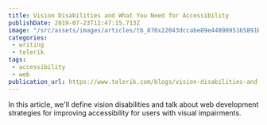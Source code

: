 ```yaml
---
title: Vision Disabilities and What You Need for Accessibility
publishDate: 2019-07-23T12:47:15.713Z
image: "/src/assets/images/articles/tb_870x22043dccabe89e4489095165891b587bb6b.png"
categories:
 - writing
 - telerik
tags:
 - accessibility
 - web
publication_url: https://www.telerik.com/blogs/vision-disabilities-and-what-you-need-for-accessibility
---
```


In this article, we'll define vision disabilities and talk about web development strategies for improving accessibility for users with visual impairments.
